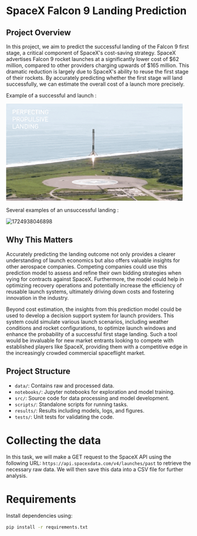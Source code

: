 
# SpaceX Falcon 9 Landing Prediction

## Project Overview
In this project, we aim to predict the successful landing of the Falcon 9 first stage, a critical component of SpaceX's cost-saving strategy. SpaceX advertises Falcon 9 rocket launches at a significantly lower cost of $62 million, compared to other providers charging upwards of $165 million. This dramatic reduction is largely due to SpaceX's ability to reuse the first stage of their rockets. By accurately predicting whether the first stage will land successfully, we can estimate the overall cost of a launch more precisely.

Example of a successful and launch : 

![1724936691783](image/README/1724936691783.png)

Several examples of an unsuccessful landing : 

![1724938046898](image/README/1724938046898.png)


## Why This Matters

Accurately predicting the landing outcome not only provides a clearer understanding of launch economics but also offers valuable insights for other aerospace companies. Competing companies could use this prediction model to assess and refine their own bidding strategies when vying for contracts against SpaceX. Furthermore, the model could help in optimizing recovery operations and potentially increase the efficiency of reusable launch systems, ultimately driving down costs and fostering innovation in the industry.

Beyond cost estimation, the insights from this prediction model could be used to develop a decision support system for launch providers. This system could simulate various launch scenarios, including weather conditions and rocket configurations, to optimize launch windows and enhance the probability of a successful first stage landing. Such a tool would be invaluable for new market entrants looking to compete with established players like SpaceX, providing them with a competitive edge in the increasingly crowded commercial spaceflight market.

## Project Structure

- `data/`: Contains raw and processed data.
- `notebooks/`: Jupyter notebooks for exploration and model training.
- `src/`: Source code for data processing and model development.
- `scripts/`: Standalone scripts for running tasks.
- `results/`: Results including models, logs, and figures.
- `tests/`: Unit tests for validating the code.

# Collecting the data

In this task, we will make a GET request to the SpaceX API using the following URL: `https://api.spacexdata.com/v4/launches/past` to retrieve the necessary raw data. We will then save this data into a CSV file for further analysis.

# Requirements

Install dependencies using:

```bash
pip install -r requirements.txt
```
